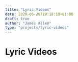 ```yaml
---
title: "Lyric Videos"
date: 2020-06-29T19:18:10+01:00
draft: true
author: "James Allen"
type: "projects/lyric-videos"
---
```


# Lyric Videos